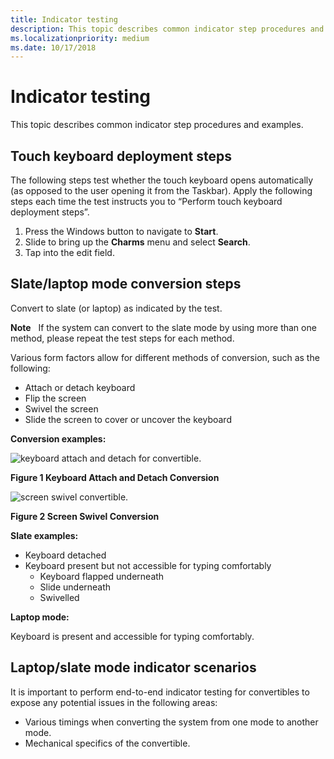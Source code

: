 ```yaml
---
title: Indicator testing
description: This topic describes common indicator step procedures and examples.
ms.localizationpriority: medium
ms.date: 10/17/2018
---
```


# Indicator testing


This topic describes common indicator step procedures and examples.

## <span id="touchkbd"></span><span id="TOUCHKBD"></span>Touch keyboard deployment steps


The following steps test whether the touch keyboard opens automatically (as opposed to the user opening it from the Taskbar). Apply the following steps each time the test instructs you to “Perform touch keyboard deployment steps”.

1.  Press the Windows button to navigate to **Start**.
2.  Slide to bring up the **Charms** menu and select **Search**.
3.  Tap into the edit field.

## <span id="conv"></span><span id="CONV"></span>Slate/laptop mode conversion steps


Convert to slate (or laptop) as indicated by the test.

**Note**  
If the system can convert to the slate mode by using more than one method, please repeat the test steps for each method.

Various form factors allow for different methods of conversion, such as the following:

-   Attach or detach keyboard
-   Flip the screen
-   Swivel the screen
-   Slide the screen to cover or uncover the keyboard

**Conversion examples:**

![keyboard attach and detach for convertible.](images/keyboardattachdetachconvertible.jpg)

**Figure 1 Keyboard Attach and Detach Conversion**

![screen swivel convertible.](images/screenswivelconvertible.jpg)

**Figure 2 Screen Swivel Conversion**

 

**Slate examples:**

-   Keyboard detached
-   Keyboard present but not accessible for typing comfortably
    -   Keyboard flapped underneath
    -   Slide underneath
    -   Swivelled

**Laptop mode:**

Keyboard is present and accessible for typing comfortably.

## <span id="Laptop_slate_mode_indicator_scenarios"></span><span id="laptop_slate_mode_indicator_scenarios"></span><span id="LAPTOP_SLATE_MODE_INDICATOR_SCENARIOS"></span>Laptop/slate mode indicator scenarios


It is important to perform end-to-end indicator testing for convertibles to expose any potential issues in the following areas:

-   Various timings when converting the system from one mode to another mode.
-   Mechanical specifics of the convertible.

 

 




